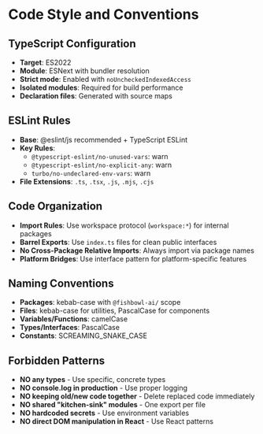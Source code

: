 # Code Style and Conventions

## TypeScript Configuration

- **Target**: ES2022
- **Module**: ESNext with bundler resolution
- **Strict mode**: Enabled with `noUncheckedIndexedAccess`
- **Isolated modules**: Required for build performance
- **Declaration files**: Generated with source maps

## ESLint Rules

- **Base**: @eslint/js recommended + TypeScript ESLint
- **Key Rules**:
  - `@typescript-eslint/no-unused-vars`: warn
  - `@typescript-eslint/no-explicit-any`: warn
  - `turbo/no-undeclared-env-vars`: warn
- **File Extensions**: `.ts`, `.tsx`, `.js`, `.mjs`, `.cjs`

## Code Organization

- **Import Rules**: Use workspace protocol (`workspace:*`) for internal packages
- **Barrel Exports**: Use `index.ts` files for clean public interfaces
- **No Cross-Package Relative Imports**: Always import via package names
- **Platform Bridges**: Use interface pattern for platform-specific features

## Naming Conventions

- **Packages**: kebab-case with `@fishbowl-ai/` scope
- **Files**: kebab-case for utilities, PascalCase for components
- **Variables/Functions**: camelCase
- **Types/Interfaces**: PascalCase
- **Constants**: SCREAMING_SNAKE_CASE

## Forbidden Patterns

- **NO any types** - Use specific, concrete types
- **NO console.log in production** - Use proper logging
- **NO keeping old/new code together** - Delete replaced code immediately
- **NO shared "kitchen-sink" modules** - One export per file
- **NO hardcoded secrets** - Use environment variables
- **NO direct DOM manipulation in React** - Use React patterns
